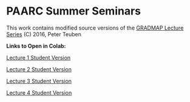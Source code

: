 # PAARC Summer Seminars

This work contains modified source versions of the [GRADMAP Lecture Series](https://github.com/astroumd/GradMap) (C) 2016, Peter Teuben

**Links to Open in Colab:**

[Lecture 1 Student Version](https://colab.research.google.com/github/ramseykarim/paarc-seminars/blob/main/Lecture1/Student.ipynb)

[Lecture 2 Student Version](https://colab.research.google.com/github/ramseykarim/paarc-seminars/blob/main/Lecture2/SalienceInMatplotlib.ipynb)

[Lecture 3 Student Version](https://colab.research.google.com/github/ramseykarim/paarc-seminars/blob/main/Lecture3/Student.ipynb)

[Lecture 4 Student Version](https://colab.research.google.com/github/ramseykarim/paarc-seminars/blob/main/Lecture4/Student.ipynb)
